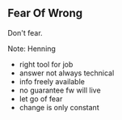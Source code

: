 ##  Fear Of Wrong

Don't fear.

Note:
Henning

- right tool for job
- answer not always technical
- info freely available
- no guarantee fw will live
- let go of fear
- change is only constant
